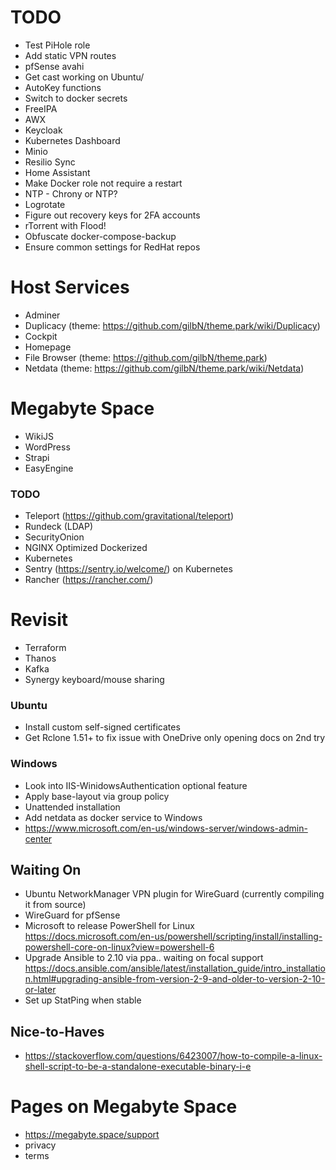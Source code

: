 # TODO

* Test PiHole role
* Add static VPN routes
* pfSense avahi
* Get cast working on Ubuntu/
* AutoKey functions
* Switch to docker secrets
* FreeIPA
* AWX
* Keycloak
* Kubernetes Dashboard
* Minio
* Resilio Sync
* Home Assistant
* Make Docker role not require a restart
* NTP - Chrony or NTP?
* Logrotate
* Figure out recovery keys for 2FA accounts
* rTorrent with Flood!
* Obfuscate docker-compose-backup
* Ensure common settings for RedHat repos

# Host Services

* Adminer
* Duplicacy (theme: https://github.com/gilbN/theme.park/wiki/Duplicacy)
* Cockpit
* Homepage
* File Browser (theme: https://github.com/gilbN/theme.park)
* Netdata (theme: https://github.com/gilbN/theme.park/wiki/Netdata)

# Megabyte Space

* WikiJS
* WordPress
* Strapi
* EasyEngine

### TODO

* Teleport (https://github.com/gravitational/teleport)
* Rundeck (LDAP)
* SecurityOnion
* NGINX Optimized Dockerized
* Kubernetes
* Sentry (https://sentry.io/welcome/) on Kubernetes
* Rancher (https://rancher.com/)

# Revisit

* Terraform
* Thanos
* Kafka
* Synergy keyboard/mouse sharing

### Ubuntu

* Install custom self-signed certificates
* Get Rclone 1.51+ to fix issue with OneDrive only opening docs on 2nd try

### Windows

* Look into IIS-WinidowsAuthentication optional feature
* Apply base-layout via group policy
* Unattended installation
* Add netdata as docker service to Windows
* https://www.microsoft.com/en-us/windows-server/windows-admin-center

## Waiting On

* Ubuntu NetworkManager VPN plugin for WireGuard (currently compiling it from source)
* WireGuard for pfSense
* Microsoft to release PowerShell for Linux https://docs.microsoft.com/en-us/powershell/scripting/install/installing-powershell-core-on-linux?view=powershell-6
* Upgrade Ansible to 2.10 via ppa.. waiting on focal support https://docs.ansible.com/ansible/latest/installation_guide/intro_installation.html#upgrading-ansible-from-version-2-9-and-older-to-version-2-10-or-later
* Set up StatPing when stable

## Nice-to-Haves

* https://stackoverflow.com/questions/6423007/how-to-compile-a-linux-shell-script-to-be-a-standalone-executable-binary-i-e

# Pages on Megabyte Space

* https://megabyte.space/support
* privacy
* terms
